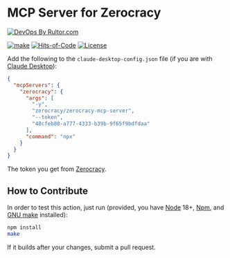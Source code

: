 # MCP Server for Zerocracy

[![DevOps By Rultor.com](https://www.rultor.com/b/zerocracy/zerocracy-mcp-server)](https://www.rultor.com/p/zerocracy/zerocracy-mcp-server)

[![make](https://github.com/zerocracy/zerocracy-mcp-server/actions/workflows/make.yml/badge.svg)](https://github.com/zerocracy/zerocracy-mcp-server/actions/workflows/make.yml)
[![Hits-of-Code](https://hitsofcode.com/github/zerocracy/zerocracy-mcp-server)](https://hitsofcode.com/view/github/zerocracy/zerocracy-mcp-server)
[![License](https://img.shields.io/badge/license-MIT-green.svg)](https://github.com/zerocracy/zerocracy-mcp-server/blob/master/LICENSE.txt)

Add the following to the `claude-desktop-config.json` file
(if you are with [Claude Desktop]):

```json
{
  "mcpServers": {
    "zerocracy": {
      "args": [
        "-y",
        "zerocracy/zerocracy-mcp-server",
        "--token",
        "48cfeb80-a777-4333-b39b-9f65f9bdfdaa"
      ],
      "command": "npx"
    }
  }
}
```

The token you get from [Zerocracy].

## How to Contribute

In order to test this action, just run (provided, you have
[Node] 18+, [Npm], and [GNU make] installed):

```bash
npm install
make
```

If it builds after your changes, submit a pull request.

[Npm]: https://www.npmjs.com/
[Node]: https://nodejs.org/en
[Claude Desktop]: https://claude.ai/download
[Zerocracy]: https://www.zerocracy.com
[GNU make]: https://www.gnu.org/software/make/
